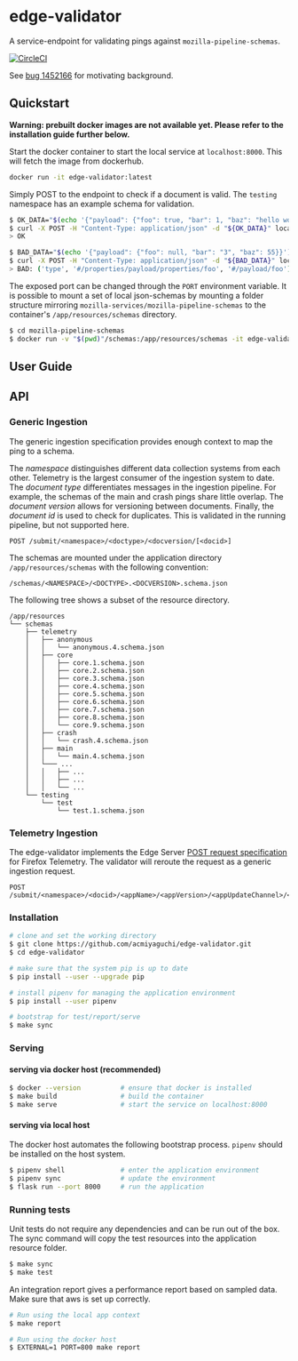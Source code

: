 # edge-validator

A service-endpoint for validating pings against `mozilla-pipeline-schemas`.

[![CircleCI](https://circleci.com/gh/acmiyaguchi/edge-validator.svg?style=svg)](https://circleci.com/gh/acmiyaguchi/edge-validator)

See [bug 1452166](https://bugzilla.mozilla.org/show_bug.cgi?id=1452166) for motivating background.

## Quickstart

**Warning: prebuilt docker images are not available yet. Please refer to the installation guide further below.**

Start the docker container to start the local service at `localhost:8000`. This will fetch the image from dockerhub.
```bash
docker run -it edge-validator:latest
```

Simply POST to the endpoint to check if a document is valid. The `testing` namespace has an example schema for
validation.

```bash
$ OK_DATA="$(echo '{"payload": {"foo": true, "bar": 1, "baz": "hello world"}}')"
$ curl -X POST -H "Content-Type: application/json" -d "${OK_DATA}" localhost:8000/submit/testing/test/1
> OK

$ BAD_DATA="$(echo '{"payload": {"foo": null, "bar": "3", "baz": 55}}')"
$ curl -X POST -H "Content-Type: application/json" -d "${BAD_DATA}" localhost:8000/submit/testing/test/1
> BAD: ('type', '#/properties/payload/properties/foo', '#/payload/foo')
```

The exposed port can be changed through the `PORT` environment variable. It is possible to mount a set of local
json-schemas by mounting a folder structure mirroring `mozilla-services/mozilla-pipeline-schemas` to the container's
`/app/resources/schemas` directory.

```bash
$ cd mozilla-pipeline-schemas
$ docker run -v "$(pwd)"/schemas:/app/resources/schemas -it edge-validator
```

## User Guide
## API

### Generic Ingestion

The generic ingestion specification provides enough context to map the ping to a schema.

The _namespace_ distinguishes
different data collection systems from each other. Telemetry is the largest consumer of the ingestion system to date.
The _document type_ differentiates messages in the ingestion pipeline. For example, the schemas of the main and crash
pings share little overlap. The _document version_ allows for versioning between documents. Finally, the _document id_
is used to check for duplicates. This is validated in the running pipeline, but not supported here.

```
POST /submit/<namespace>/<doctype>/<docversion/[<docid>]
```

The schemas are mounted under the application directory `/app/resources/schemas` with the following convention:

```
/schemas/<NAMESPACE>/<DOCTYPE>.<DOCVERSION>.schema.json
```

The following tree shows a subset of the resource directory.

```
/app/resources
└── schemas
    ├── telemetry
    │   ├── anonymous
    │   │   └── anonymous.4.schema.json
    │   ├── core
    │   │   ├── core.1.schema.json
    │   │   ├── core.2.schema.json
    │   │   ├── core.3.schema.json
    │   │   ├── core.4.schema.json
    │   │   ├── core.5.schema.json
    │   │   ├── core.6.schema.json
    │   │   ├── core.7.schema.json
    │   │   ├── core.8.schema.json
    │   │   └── core.9.schema.json
    │   ├── crash
    │   │   └── crash.4.schema.json
    │   ├── main
    │   │   └── main.4.schema.json
    │   └─── ...
    │   │   ├── ...
    │   │   ├── ...
    │   │   └── ...
    └── testing
        └── test
            └── test.1.schema.json
```

### Telemetry Ingestion

The edge-validator implements the Edge Server [POST request
specification](https://docs.telemetry.mozilla.org/concepts/pipeline/http_edge_spec.html#postput-request) for Firefox
Telemetry. The validator will reroute the request as a generic ingestion request.

```
POST /submit/<namespace>/<docid>/<appName>/<appVersion>/<appUpdateChannel>/<appBuildId>
```

### Installation

```bash
# clone and set the working directory
$ git clone https://github.com/acmiyaguchi/edge-validator.git
$ cd edge-validator

# make sure that the system pip is up to date
$ pip install --user --upgrade pip

# install pipenv for managing the application environment
$ pip install --user pipenv

# bootstrap for test/report/serve
$ make sync
```

### Serving
#### serving via docker host (recommended)

```bash
$ docker --version          # ensure that docker is installed
$ make build                # build the container
$ make serve                # start the service on localhost:8000
```

#### serving via local host
The docker host automates the following bootstrap process. `pipenv` should be installed on the host system. 

```bash
$ pipenv shell              # enter the application environment
$ pipenv sync               # update the environment
$ flask run --port 8000     # run the application
```

### Running tests

Unit tests do not require any dependencies and can be run out of the box. The sync command will
copy the test resources into the application resource folder.
```bash
$ make sync
$ make test
```

An integration report gives a performance report based on sampled data. Make sure that
aws is set up correctly.

```bash
# Run using the local app context
$ make report

# Run using the docker host
$ EXTERNAL=1 PORT=800 make report
```
